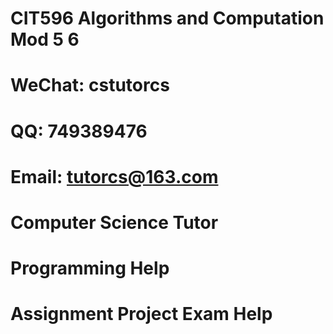 # CIT596 Algorithms and Computation Mod 5 6
# WeChat: cstutorcs

# QQ: 749389476

# Email: tutorcs@163.com

# Computer Science Tutor

# Programming Help

# Assignment Project Exam Help
